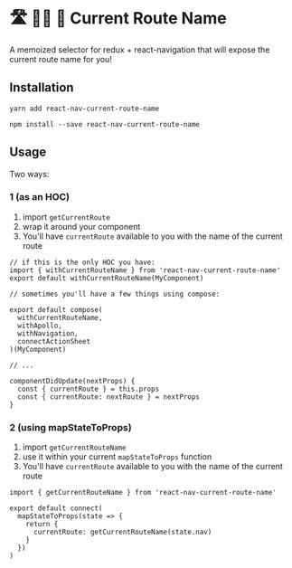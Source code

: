 # 🛣 🚴‍♀️ 🚧  Current Route Name

A memoized selector for redux + react-navigation that will expose the current route name for you!

## Installation

```
yarn add react-nav-current-route-name
```

```
npm install --save react-nav-current-route-name
```

## Usage

Two ways:

### 1 (as an HOC)

1. import `getCurrentRoute`
2. wrap it around your component
3. You'll have `currentRoute` available to you with the name of the current route

```es6
// if this is the only HOC you have:
import { withCurrentRouteName } from 'react-nav-current-route-name'
export default withCurrentRouteName(MyComponent)

// sometimes you'll have a few things using compose:

export default compose(
  withCurrentRouteName,
  withApollo,
  withNavigation,
  connectActionSheet
)(MyComponent)

// ...

componentDidUpdate(nextProps) {
  const { currentRoute } = this.props
  const { currentRoute: nextRoute } = nextProps
}
```

### 2 (using mapStateToProps)

1. import `getCurrentRouteName`
2. use it within your current `mapStateToProps` function
3. You'll have `currentRoute` available to you with the name of the current route

```es6
import { getCurrentRouteName } from 'react-nav-current-route-name'

export default connect(
  mapStateToProps(state => {
    return {
      currentRoute: getCurrentRouteName(state.nav)
    }
  })
)
```
